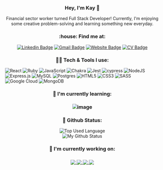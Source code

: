 <h3 align='center'> Hey, I'm Kay 👋 </h3>

<p align='center'>Financial sector worker turned Full Stack Developer! Currently, I'm enjoying some creative problem-solving and learning something new everyday.</p>

<h3 align='center'>:house: Find me at:</h3>

<div align='center'> 
  
[![Linkedin Badge](https://img.shields.io/badge/-kaywatts-blue?style=flat&logo=Linkedin&logoColor=white&link=https://www.linkedin.com/in/kay-watts/)](https://www.linkedin.com/in/kay-watts/)
[![Gmail Badge](https://img.shields.io/badge/-kwatts949-c14438?style=flat&logo=Gmail&logoColor=white&link=mailto:kwatts949@gmail.com)](mailto:kwatts949@gmail.com)
[![Website Badge](https://img.shields.io/badge/-Website-purple?style=flat&logoColor=white&link=https://kwatts949.github.io/)](https://kwatts949.github.io/)
[![CV Badge](https://img.shields.io/badge/-CV-darkgreen?style=flat&logo=ReadMe&logoColor=white&link=https://github.com/kwatts949/CurriculumVitae)](https://github.com/kwatts949/CurriculumVitae)
  
</div>

<h3 align='center'>👩‍💼 Tech & Tools I use: </h3>

</div align='center'>

![React](https://img.shields.io/badge/react-%2320232a.svg?style=for-the-badge&logo=react&logoColor=%2361DAFB)
![Ruby](https://img.shields.io/badge/ruby-%23CC342D.svg?style=for-the-badge&logo=ruby&logoColor=white)
![JavaScript](https://img.shields.io/badge/javascript-%23323330.svg?style=for-the-badge&logo=javascript&logoColor=%23F7DF1E)
![Chakra](https://img.shields.io/badge/chakra-%234ED1C5.svg?style=for-the-badge&logo=chakraui&logoColor=white)
![Jest](https://img.shields.io/badge/-jest-%23C21325?style=for-the-badge&logo=jest&logoColor=white)
![cypress](https://img.shields.io/badge/-cypress-%23E5E5E5?style=for-the-badge&logo=cypress&logoColor=058a5e)
![NodeJS](https://img.shields.io/badge/node.js-6DA55F?style=for-the-badge&logo=node.js&logoColor=white)
![Express.js](https://img.shields.io/badge/express.js-%23404d59.svg?style=for-the-badge&logo=express&logoColor=%2361DAFB)
![MySQL](https://img.shields.io/badge/mysql-%2300f.svg?style=for-the-badge&logo=mysql&logoColor=white)
![Postgres](https://img.shields.io/badge/postgres-%23316192.svg?style=for-the-badge&logo=postgresql&logoColor=white)
![HTML5](https://img.shields.io/badge/html5-%23E34F26.svg?style=for-the-badge&logo=html5&logoColor=white)
![CSS3](https://img.shields.io/badge/css3-%231572B6.svg?style=for-the-badge&logo=css3&logoColor=white)
![SASS](https://img.shields.io/badge/SASS-hotpink.svg?style=for-the-badge&logo=SASS&logoColor=white)
![Google Cloud](https://img.shields.io/badge/GoogleCloud-%234285F4.svg?style=for-the-badge&logo=google-cloud&logoColor=white)
![MongoDB](https://img.shields.io/badge/MongoDB-4EA94B?style=for-the-badge&logo=mongodb&logoColor=white)


</div>

<h3 align='center'> 🏫 I'm currently learning:<h3>
  <div align='center'>
  
![image](https://img.shields.io/badge/TypeScript-007ACC?style=for-the-badge&logo=typescript&logoColor=white)
   
  </div>

<h3 align='center'>🥇 Github Status:</h3>

<div align='center'>
  
![Top Used Language](https://github-readme-stats-sigma-five.vercel.app/api/top-langs/?username=kwatts949&show_icons=true&theme=tokyonight&hide_border=true)<br>
![My Github Status](https://github-readme-stats-sigma-five.vercel.app/api?username=kwatts949&show_icons=true&theme=shades-of-purple&hide_border=true)
  
</div>

<h3 align='center'>📖 I'm currently working on:<h3>

<div align='center'>
  
<a href="https://github.com/kwatts949/Tipsy-Tourist">
  <img align="center" src="https://github-readme-stats-sigma-five.vercel.app/api/pin/?username=kwatts949&repo=Tipsy-Tourist" />
</a>
<a href="https://github.com/kwatts949/PokemonCardSearch">
  <img align="center" src="https://github-readme-stats-sigma-five.vercel.app/api/pin/?username=kwatts949&repo=PokemonCardSearch" />
</a>
  <a href="https://github.com/kwatts949/Exercism">
  <img align="center" src="https://github-readme-stats-sigma-five.vercel.app/api/pin/?username=kwatts949&repo=Exercism" />
</a>
    <a href="https://github.com/kwatts949/react">
  <img align="center" src="https://github-readme-stats-sigma-five.vercel.app/api/pin/?username=kwatts949&repo=react" />
</a>
  


</div>
  




